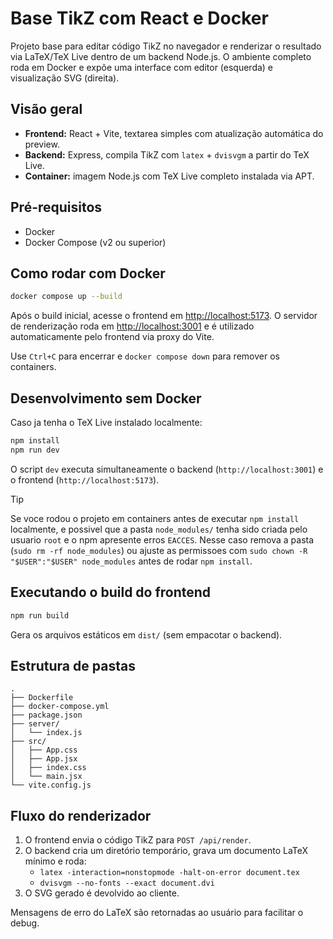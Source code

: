 # Base TikZ com React e Docker

Projeto base para editar código TikZ no navegador e renderizar o resultado via LaTeX/TeX Live dentro de um backend Node.js. O ambiente completo roda em Docker e expõe uma interface com editor (esquerda) e visualização SVG (direita).

## Visão geral

- **Frontend:** React + Vite, textarea simples com atualização automática do preview.
- **Backend:** Express, compila TikZ com `latex` + `dvisvgm` a partir do TeX Live.
- **Container:** imagem Node.js com TeX Live completo instalada via APT.

## Pré-requisitos

- Docker
- Docker Compose (v2 ou superior)

## Como rodar com Docker

```bash
docker compose up --build
```

Após o build inicial, acesse o frontend em [http://localhost:5173](http://localhost:5173). O servidor de renderização roda em [http://localhost:3001](http://localhost:3001) e é utilizado automaticamente pelo frontend via proxy do Vite.

Use `Ctrl+C` para encerrar e `docker compose down` para remover os containers.

## Desenvolvimento sem Docker

Caso ja tenha o TeX Live instalado localmente:

```bash
npm install
npm run dev
```

O script `dev` executa simultaneamente o backend (`http://localhost:3001`) e o frontend (`http://localhost:5173`).

> [!TIP]
> Se voce rodou o projeto em containers antes de executar `npm install` localmente, e possivel que a pasta `node_modules/` tenha sido criada pelo usuario `root` e o npm apresente erros `EACCES`. Nesse caso remova a pasta (`sudo rm -rf node_modules`) ou ajuste as permissoes com `sudo chown -R "$USER":"$USER" node_modules` antes de rodar `npm install`.

## Executando o build do frontend

```bash
npm run build
```

Gera os arquivos estáticos em `dist/` (sem empacotar o backend).

## Estrutura de pastas

```
.
├── Dockerfile
├── docker-compose.yml
├── package.json
├── server/
│   └── index.js
├── src/
│   ├── App.css
│   ├── App.jsx
│   ├── index.css
│   └── main.jsx
└── vite.config.js
```

## Fluxo do renderizador

1. O frontend envia o código TikZ para `POST /api/render`.
2. O backend cria um diretório temporário, grava um documento LaTeX mínimo e roda:
   - `latex -interaction=nonstopmode -halt-on-error document.tex`
   - `dvisvgm --no-fonts --exact document.dvi`
3. O SVG gerado é devolvido ao cliente.

Mensagens de erro do LaTeX são retornadas ao usuário para facilitar o debug.